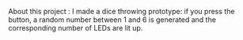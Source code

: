 
About this project : 
I made a dice throwing prototype: if you press the button, a random number between 1 and 6 is generated and the corresponding number of LEDs are lit up.

